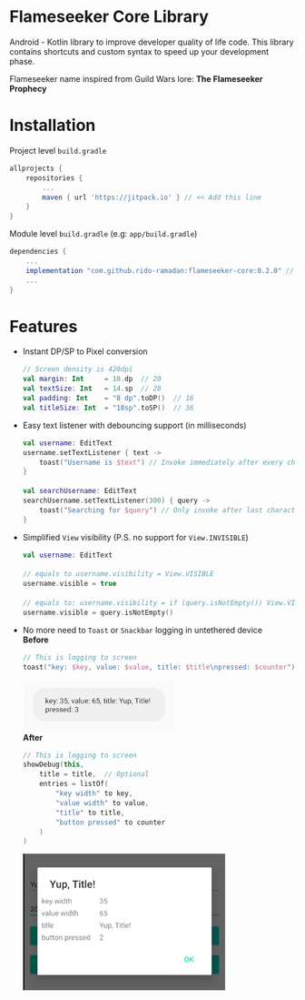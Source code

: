 #   Flameseeker Core Library

Android - Kotlin library to improve developer quality of life code. This library contains
shortcuts and custom syntax to speed up your development phase.

Flameseeker name inspired from Guild Wars lore: **The Flameseeker Prophecy**

#   Installation

Project level `build.gradle`
```gradle
allprojects {
    repositories {
        ...
        maven { url 'https://jitpack.io' } // << Add this line
    }
}
```

Module level `build.gradle` (e.g: `app/build.gradle`)
```gradle
dependencies {
    ...
    implementation "com.github.rido-ramadan:flameseeker-core:0.2.0" // << Add this line
    ...
}
```

#   Features
*   Instant DP/SP to Pixel conversion
    ```kotlin
    // Screen density is 420dpi
    val margin: Int     = 10.dp  // 20
    val textSize: Int   = 14.sp  // 28
    val padding: Int    = "8 dp".toDP()  // 16
    val titleSize: Int  = "18sp".toSP()  // 36
    ```

*   Easy text listener with debouncing support (in milliseconds)
    ```kotlin
    val username: EditText
    username.setTextListener { text ->
        toast("Username is $text") // Invoke immediately after every char changes
    }

    val searchUsername: EditText
    searchUsername.setTextListener(300) { query ->
        toast("Searching for $query") // Only invoke after last character edit has passed 300ms
    }
    ```

*   Simplified `View` visibility (P.S. no support for `View.INVISIBLE`)
    ```kotlin
    val username: EditText

    // equals to username.visibility = View.VISIBLE
    username.visible = true
    
    // equals to: username.visibility = if (query.isNotEmpty()) View.VISIBLE else View.GONE
    username.visible = query.isNotEmpty()
    ```

*   No more need to `Toast` or `Snackbar` logging in untethered device  
    **Before**
    ```kotlin
    // This is logging to screen
    toast("key: $key, value: $value, title: $title\npressed: $counter") 
    ```
    ![toast](./docs/assets/toast.png)  
    **After** 
    ```kotlin
    // This is logging to screen
    showDebug(this,
        title = title,  // Optional
        entries = listOf(
            "key width" to key,
            "value width" to value,
            "title" to title,
            "button pressed" to counter
        )
    )
    ```
    ![debug](./docs/assets/debugDialog.png)